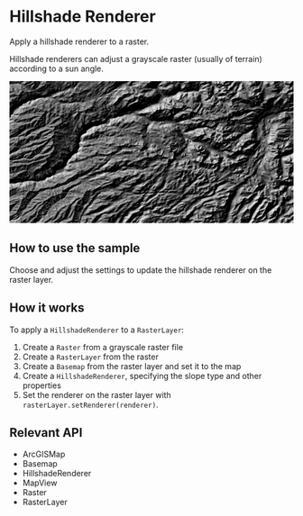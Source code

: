 # Hillshade Renderer

Apply a hillshade renderer to a raster.

Hillshade renderers can adjust a grayscale raster (usually of terrain) according to a sun angle.

![](HillshadeRenderer.png)

## How to use the sample

Choose and adjust the settings to update the hillshade renderer on the raster layer.

## How it works

To apply a `HillshadeRenderer` to a `RasterLayer`:

1.  Create a `Raster` from a grayscale raster file
2.  Create a `RasterLayer` from the raster
3.  Create a `Basemap` from the raster layer and set it to the map
4.  Create a `HillshadeRenderer`, specifying the slope type and other properties
5.  Set the renderer on the raster layer with `rasterLayer.setRenderer(renderer)`.

## Relevant API

*   ArcGISMap
*   Basemap
*   HillshadeRenderer
*   MapView
*   Raster
*   RasterLayer

